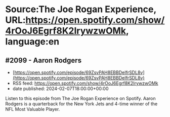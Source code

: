 # Source:The Joe Rogan Experience, URL:https://open.spotify.com/show/4rOoJ6Egrf8K2IrywzwOMk, language:en

## #2099 - Aaron Rodgers
 - [https://open.spotify.com/episode/69ZsvPAH8EBBDeIfrSDL8v](https://open.spotify.com/episode/69ZsvPAH8EBBDeIfrSDL8v)
 - RSS feed: https://open.spotify.com/show/4rOoJ6Egrf8K2IrywzwOMk
 - date published: 2024-02-07T18:00:00+00:00

Listen to this episode from The Joe Rogan Experience on Spotify. Aaron Rodgers is a quarterback for the New York Jets and 4-time winner of the NFL Most Valuable Player.

